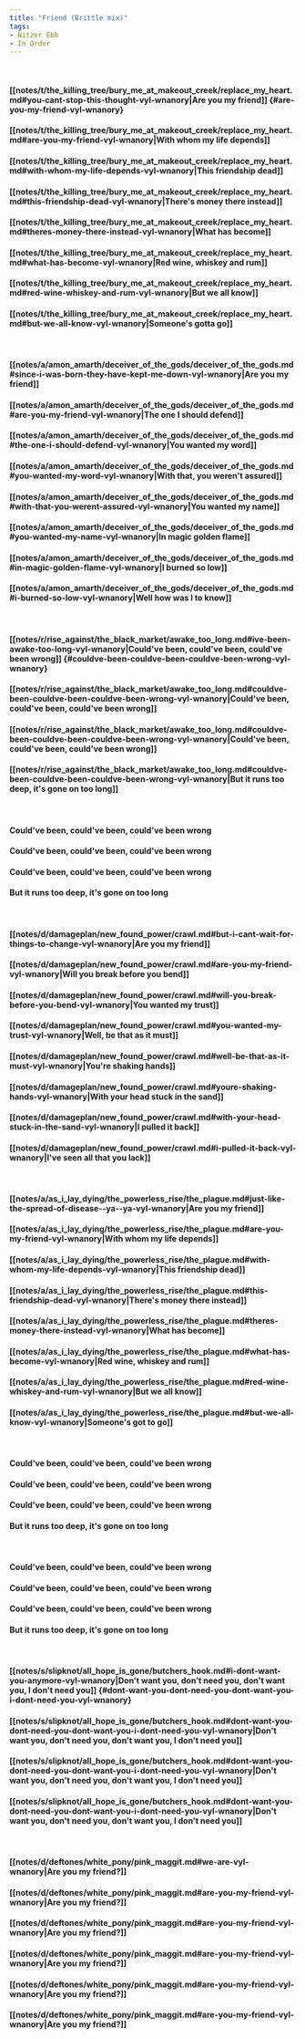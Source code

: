 ```yaml
---
title: "Friend (Brittle mix)"
tags:
- Nitzer Ebb
- In Order
---
```

&nbsp;
#### [[notes/t/the_killing_tree/bury_me_at_makeout_creek/replace_my_heart.md#you-cant-stop-this-thought-vyl-wnanory|Are you my friend]] {#are-you-my-friend-vyl-wnanory}
#### [[notes/t/the_killing_tree/bury_me_at_makeout_creek/replace_my_heart.md#are-you-my-friend-vyl-wnanory|With whom my life depends]]
#### [[notes/t/the_killing_tree/bury_me_at_makeout_creek/replace_my_heart.md#with-whom-my-life-depends-vyl-wnanory|This friendship dead]]
#### [[notes/t/the_killing_tree/bury_me_at_makeout_creek/replace_my_heart.md#this-friendship-dead-vyl-wnanory|There's money there instead]]
#### [[notes/t/the_killing_tree/bury_me_at_makeout_creek/replace_my_heart.md#theres-money-there-instead-vyl-wnanory|What has become]]
#### [[notes/t/the_killing_tree/bury_me_at_makeout_creek/replace_my_heart.md#what-has-become-vyl-wnanory|Red wine, whiskey and rum]]
#### [[notes/t/the_killing_tree/bury_me_at_makeout_creek/replace_my_heart.md#red-wine-whiskey-and-rum-vyl-wnanory|But we all know]]
#### [[notes/t/the_killing_tree/bury_me_at_makeout_creek/replace_my_heart.md#but-we-all-know-vyl-wnanory|Someone's gotta go]]
&nbsp;
#### [[notes/a/amon_amarth/deceiver_of_the_gods/deceiver_of_the_gods.md#since-i-was-born-they-have-kept-me-down-vyl-wnanory|Are you my friend]]
#### [[notes/a/amon_amarth/deceiver_of_the_gods/deceiver_of_the_gods.md#are-you-my-friend-vyl-wnanory|The one I should defend]]
#### [[notes/a/amon_amarth/deceiver_of_the_gods/deceiver_of_the_gods.md#the-one-i-should-defend-vyl-wnanory|You wanted my word]]
#### [[notes/a/amon_amarth/deceiver_of_the_gods/deceiver_of_the_gods.md#you-wanted-my-word-vyl-wnanory|With that, you weren't assured]]
#### [[notes/a/amon_amarth/deceiver_of_the_gods/deceiver_of_the_gods.md#with-that-you-werent-assured-vyl-wnanory|You wanted my name]]
#### [[notes/a/amon_amarth/deceiver_of_the_gods/deceiver_of_the_gods.md#you-wanted-my-name-vyl-wnanory|In magic golden flame]]
#### [[notes/a/amon_amarth/deceiver_of_the_gods/deceiver_of_the_gods.md#in-magic-golden-flame-vyl-wnanory|I burned so low]]
#### [[notes/a/amon_amarth/deceiver_of_the_gods/deceiver_of_the_gods.md#i-burned-so-low-vyl-wnanory|Well how was I to know]]
&nbsp;
#### [[notes/r/rise_against/the_black_market/awake_too_long.md#ive-been-awake-too-long-vyl-wnanory|Could've been, could've been, could've been wrong]] {#couldve-been-couldve-been-couldve-been-wrong-vyl-wnanory}
#### [[notes/r/rise_against/the_black_market/awake_too_long.md#couldve-been-couldve-been-couldve-been-wrong-vyl-wnanory|Could've been, could've been, could've been wrong]]
#### [[notes/r/rise_against/the_black_market/awake_too_long.md#couldve-been-couldve-been-couldve-been-wrong-vyl-wnanory|Could've been, could've been, could've been wrong]]
#### [[notes/r/rise_against/the_black_market/awake_too_long.md#couldve-been-couldve-been-couldve-been-wrong-vyl-wnanory|But it runs too deep, it's gone on too long]]
&nbsp;
#### Could've been, could've been, could've been wrong
#### Could've been, could've been, could've been wrong
#### Could've been, could've been, could've been wrong
#### But it runs too deep, it's gone on too long
&nbsp;
#### [[notes/d/damageplan/new_found_power/crawl.md#but-i-cant-wait-for-things-to-change-vyl-wnanory|Are you my friend]]
#### [[notes/d/damageplan/new_found_power/crawl.md#are-you-my-friend-vyl-wnanory|Will you break before you bend]]
#### [[notes/d/damageplan/new_found_power/crawl.md#will-you-break-before-you-bend-vyl-wnanory|You wanted my trust]]
#### [[notes/d/damageplan/new_found_power/crawl.md#you-wanted-my-trust-vyl-wnanory|Well, be that as it must]]
#### [[notes/d/damageplan/new_found_power/crawl.md#well-be-that-as-it-must-vyl-wnanory|You're shaking hands]]
#### [[notes/d/damageplan/new_found_power/crawl.md#youre-shaking-hands-vyl-wnanory|With your head stuck in the sand]]
#### [[notes/d/damageplan/new_found_power/crawl.md#with-your-head-stuck-in-the-sand-vyl-wnanory|I pulled it back]]
#### [[notes/d/damageplan/new_found_power/crawl.md#i-pulled-it-back-vyl-wnanory|I've seen all that you lack]]
&nbsp;
#### [[notes/a/as_i_lay_dying/the_powerless_rise/the_plague.md#just-like-the-spread-of-disease--ya--ya-vyl-wnanory|Are you my friend]]
#### [[notes/a/as_i_lay_dying/the_powerless_rise/the_plague.md#are-you-my-friend-vyl-wnanory|With whom my life depends]]
#### [[notes/a/as_i_lay_dying/the_powerless_rise/the_plague.md#with-whom-my-life-depends-vyl-wnanory|This friendship dead]]
#### [[notes/a/as_i_lay_dying/the_powerless_rise/the_plague.md#this-friendship-dead-vyl-wnanory|There's money there instead]]
#### [[notes/a/as_i_lay_dying/the_powerless_rise/the_plague.md#theres-money-there-instead-vyl-wnanory|What has become]]
#### [[notes/a/as_i_lay_dying/the_powerless_rise/the_plague.md#what-has-become-vyl-wnanory|Red wine, whiskey and rum]]
#### [[notes/a/as_i_lay_dying/the_powerless_rise/the_plague.md#red-wine-whiskey-and-rum-vyl-wnanory|But we all know]]
#### [[notes/a/as_i_lay_dying/the_powerless_rise/the_plague.md#but-we-all-know-vyl-wnanory|Someone's got to go]]
&nbsp;
#### Could've been, could've been, could've been wrong
#### Could've been, could've been, could've been wrong
#### Could've been, could've been, could've been wrong
#### But it runs too deep, it's gone on too long
&nbsp;
#### Could've been, could've been, could've been wrong
#### Could've been, could've been, could've been wrong
#### Could've been, could've been, could've been wrong
#### But it runs too deep, it's gone on too long
&nbsp;
#### [[notes/s/slipknot/all_hope_is_gone/butchers_hook.md#i-dont-want-you-anymore-vyl-wnanory|Don't want you, don't need you, don't want you, I don't need you]] {#dont-want-you-dont-need-you-dont-want-you-i-dont-need-you-vyl-wnanory}
#### [[notes/s/slipknot/all_hope_is_gone/butchers_hook.md#dont-want-you-dont-need-you-dont-want-you-i-dont-need-you-vyl-wnanory|Don't want you, don't need you, don't want you, I don't need you]]
#### [[notes/s/slipknot/all_hope_is_gone/butchers_hook.md#dont-want-you-dont-need-you-dont-want-you-i-dont-need-you-vyl-wnanory|Don't want you, don't need you, don't want you, I don't need you]]
#### [[notes/s/slipknot/all_hope_is_gone/butchers_hook.md#dont-want-you-dont-need-you-dont-want-you-i-dont-need-you-vyl-wnanory|Don't want you, don't need you, don't want you, I don't need you]]
&nbsp;
#### [[notes/d/deftones/white_pony/pink_maggit.md#we-are-vyl-wnanory|Are you my friend?]]
#### [[notes/d/deftones/white_pony/pink_maggit.md#are-you-my-friend-vyl-wnanory|Are you my friend?]]
#### [[notes/d/deftones/white_pony/pink_maggit.md#are-you-my-friend-vyl-wnanory|Are you my friend?]]
#### [[notes/d/deftones/white_pony/pink_maggit.md#are-you-my-friend-vyl-wnanory|Are you my friend?]]
#### [[notes/d/deftones/white_pony/pink_maggit.md#are-you-my-friend-vyl-wnanory|Are you my friend?]]
#### [[notes/d/deftones/white_pony/pink_maggit.md#are-you-my-friend-vyl-wnanory|Are you my friend?]]
